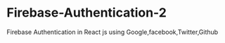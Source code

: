 # Firebase-Authentication-2
Firebase Authentication  in  React js using Google,facebook,Twitter,Github

